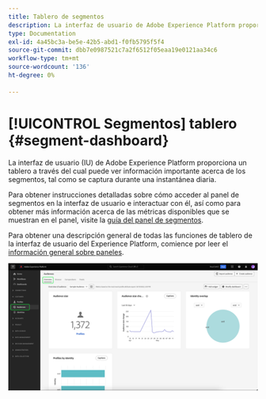 ```yaml
---
title: Tablero de segmentos
description: La interfaz de usuario de Adobe Experience Platform proporciona un panel a través del cual puede ver métricas importantes relacionadas con los segmentos creados y mantenidos por su organización.
type: Documentation
exl-id: 4a45bc3a-be5e-42b5-abd1-f0fb5795f5f4
source-git-commit: dbb7e0987521c7a2f6512f05eaa19e0121aa34c6
workflow-type: tm+mt
source-wordcount: '136'
ht-degree: 0%

---
```


# [!UICONTROL Segmentos] tablero {#segment-dashboard}

La interfaz de usuario (IU) de Adobe Experience Platform proporciona un tablero a través del cual puede ver información importante acerca de los segmentos, tal como se captura durante una instantánea diaria.

Para obtener instrucciones detalladas sobre cómo acceder al panel de segmentos en la interfaz de usuario e interactuar con él, así como para obtener más información acerca de las métricas disponibles que se muestran en el panel, visite la [guía del panel de segmentos](../../dashboards/guides/segments.md).

Para obtener una descripción general de todas las funciones de tablero de la interfaz de usuario del Experience Platform, comience por leer el [información general sobre paneles](../../dashboards/home.md).

![El panel de segmentos. Se muestran tres widgets: el widget de tamaño de audiencia, el widget de tendencia de cambio de tamaño de audiencia y los perfiles por widget de identidad.](../../dashboards/images/segments/dashboard-overview.png)
